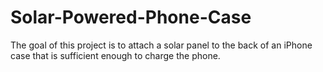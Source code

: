 # Solar-Powered-Phone-Case
The goal of this project is to attach a solar panel to the back of an iPhone case that is sufficient enough to charge the phone.
